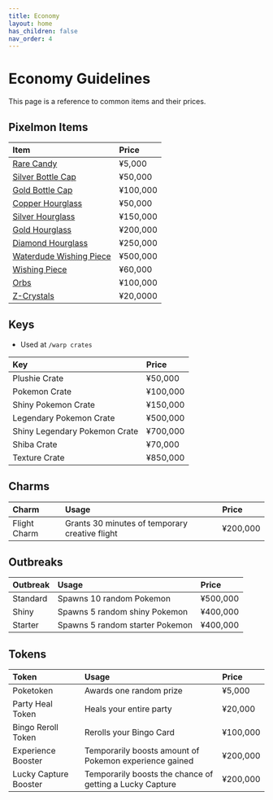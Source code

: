 ```yaml
---
title: Economy
layout: home
has_children: false
nav_order: 4
---
```


# Economy Guidelines
This page is a reference to common items and their prices. 

## Pixelmon Items

| Item                                                                                | Price     |
|:------------------------------------------------------------------------------------|:----------|
| [Rare Candy](https://pixelmonmod.com/wiki/Rare_Candy)                               | ¥5,000    |
| [Silver Bottle Cap](https://pixelmonmod.com/wiki/Silver_Bottle_Cap)                 | ¥50,000   |
| [Gold Bottle Cap](https://pixelmonmod.com/wiki/Gold_Bottle_Cap)                     | ¥100,000  |
| [Copper Hourglass](https://pixelmonmod.com/wiki/Isi_Copper_Hourglass)               | ¥50,000   |
| [Silver Hourglass](https://pixelmonmod.com/wiki/Isi_Silver_Hourglass)               | ¥150,000  |
| [Gold Hourglass](https://pixelmonmod.com/wiki/Isi_Gold_Hourglass)                   | ¥200,000  |
| [Diamond Hourglass](https://pixelmonmod.com/wiki/Isi_Diamond_Hourglass)             | ¥250,000  |
| [Waterdude Wishing Piece](https://pixelmonmod.com/wiki/Waterdude%27s_Wishing_Piece) | ¥500,000  |
| [Wishing Piece](https://pixelmonmod.com/wiki/Wishing_Piece)                         | ¥60,000   |
| [Orbs](https://pixelmonmod.com/wiki/Orb)                                            | ¥100,000  |
| [Z-Crystals](https://pixelmonmod.com/wiki/Z-Crystals)                               | ¥20,0000  |

## Keys
- Used at `/warp crates`

| Key                           | Price    |
|:------------------------------|:---------|
| Plushie Crate                 | ¥50,000  |
| Pokemon Crate                 | ¥100,000 |
| Shiny Pokemon Crate           | ¥150,000  |
| Legendary Pokemon Crate       | ¥500,000 |
| Shiny Legendary Pokemon Crate | ¥700,000 |
| Shiba Crate                   | ¥70,000  |
| Texture Crate                 | ¥850,000 |

## Charms

| Charm        | Usage                                          | Price     |
|:-------------|:-----------------------------------------------|:----------|
| Flight Charm | Grants 30 minutes of temporary creative flight | ¥200,000  |

## Outbreaks

| Outbreak | Usage                           | Price     |
|:---------|:--------------------------------|:----------|
| Standard | Spawns 10 random Pokemon        | ¥500,000  |
| Shiny    | Spawns 5 random shiny Pokemon   | ¥400,000  |
| Starter  | Spawns 5 random starter Pokemon | ¥400,000  |

## Tokens

| Token                 | Usage                                                    | Price    |
|:----------------------|:---------------------------------------------------------|:---------|
| Poketoken             | Awards one random prize                                  | ¥5,000   |
| Party Heal Token      | Heals your entire party                                  | ¥20,000  |
| Bingo Reroll Token    | Rerolls your Bingo Card                                  | ¥100,000 |
| Experience Booster    | Temporarily boosts amount of Pokemon experience gained   | ¥200,000 |
| Lucky Capture Booster | Temporarily boosts the chance of getting a Lucky Capture | ¥200,000 |